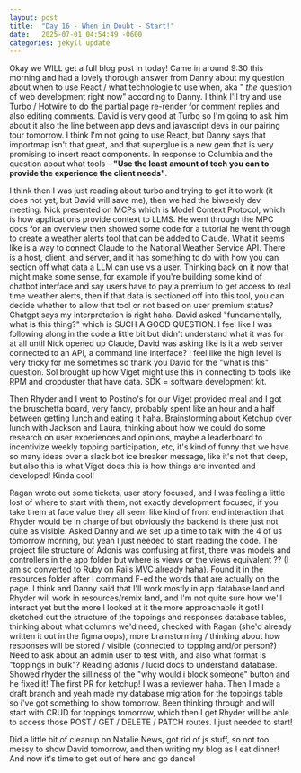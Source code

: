 ```yaml
---
layout: post
title:  "Day 16 - When in Doubt - Start!"
date:   2025-07-01 04:54:49 -0600
categories: jekyll update
---
```


Okay we WILL get a full blog post in today! Came in around 9:30 this morning and had a lovely thorough answer from Danny about my question about when to use React / what technologie to use when, aka " *the* question of web development right now" according to Danny. I think I'll try and use Turbo / Hotwire to do the partial page re-render for comment replies and also editing comments. David is very good at Turbo so I'm going to ask him about it also the line between app devs and javascript devs in our pairing tour tomorrow. I think I'm not going to use React, but Danny says that importmap isn't that great, and that superglue is a new gem that is very promising to insert react components. In response to Columbia and the question about what tools - **"Use the least amount of tech you can to provide the experience the client needs"**.

I think then I was just reading about turbo and trying to get it to work (it does not yet, but David will save me), then we had the biweekly dev meeting. Nick presented on MCPs which is Model Context Protocol, which is how applications provide context to LLMS. He went through the MPC docs for an overview then showed some code for a tutorial he went through to create a weather alerts tool that can be added to Claude. What it seems like is a way to connect Claude to the National Weather Service API. There is a host, client, and server, and it has something to do with how you can section off what data a LLM can use vs a user. Thinking back on it now that might make some sense, for example if you're building some kind of chatbot interface and say users have to pay a premium to get access to real time weather alerts, then if that data is sectioned off into this tool, you can decide whether to allow that tool or not based on user premium status? Chatgpt says my interpretation is right haha. David asked "fundamentally, what is this thing?" which is SUCH A GOOD QUESTION. I feel like I was following along in the code a little bit but didn't understand what it was for at all until Nick opened up Claude, David was asking like is it a web server connected to an API, a command line interface? I feel like the high level is very tricky for me sometimes so thank you David for the "what is this" question. Sol brought up how Viget might use this in connecting to tools like RPM and cropduster that have data. SDK = software development kit.

Then Rhyder and I went to Postino's for our Viget provided meal and I got the bruschetta board, very fancy, probably spent like an hour and a half between getting lunch and eating it haha. Brainstorming about Ketchup over lunch with Jackson and Laura, thinking about how we could do some research on user experiences and opinions, maybe a leaderboard to incentivize weekly topping participation, etc, it's kind of funny that we have so many ideas over a slack bot ice breaker message, like it's not that deep, but also this is what Viget does this is how things are invented and developed! Kinda cool!

Ragan wrote out some tickets, user story focused, and I was feeling a little lost of where to start with them, not exactly development focused, if you take them at face value they all seem like kind of front end interaction that Rhyder would be in charge of but obviously the backend is there just not quite as visible. Asked Danny and we set up a time to talk with the 4 of us tomorrow morning, but yeah I just needed to start reading the code. The project file structure of Adonis was confusing at first, there was models and controllers in the app folder but where is views or the views equivalent ?? (I am so converted to Ruby on Rails MVC already haha). Found it in the resources folder after I command F-ed the words that are actually on the page. I think and Danny said that I'll work mostly in app database land and Rhyder will work in resources/remix land, and I'm not quite sure how we'll interact yet but the more I looked at it the more approachable it got! I sketched out the structure of the toppings and responses database tables, thinking about what columns we'd need, checked with Ragan (she'd already written it out in the figma oops), more brainstorming / thinking about how responses will be stored / visible (connected to topping and/or person?) Need to ask about an admin user to test with, and also what format is "toppings in bulk"? Reading adonis / lucid docs to understand database. Showed rhyder the silliness of the "why would i block someone" button and he fixed it! The first PR for ketchup! I was a reviewer haha. Then I made a draft branch and yeah made my database migration for the toppings table so i've got something to show tomorrow. Been thinking through and will start with CRUD for toppings tomorrow, which then I get Rhyder will be able to access those POST / GET / DELETE / PATCH routes. I just needed to start!

Did a little bit of cleanup on Natalie News, got rid of js stuff, so not too messy to show David tomorrow, and then writing my blog as I eat dinner! And now it's time to get out of here and go dance!